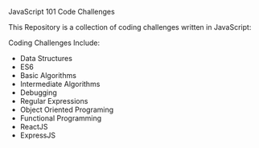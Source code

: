 JavaScript 101 Code Challenges

This Repository is  a collection of coding challenges written in JavaScript:

Coding Challenges Include:

- Data Structures
- ES6
- Basic Algorithms
- Intermediate Algorithms
- Debugging
- Regular Expressions
- Object Oriented Programing
- Functional Programming
- ReactJS
- ExpressJS
